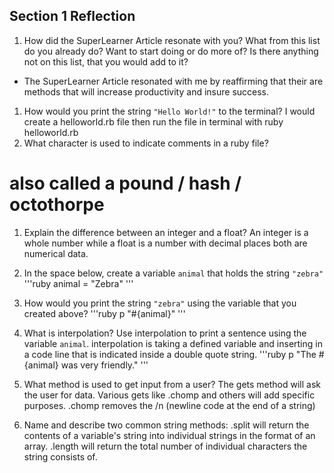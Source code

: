 ## Section 1 Reflection

1. How did the SuperLearner Article resonate with you? What from this list do you already do? Want to start doing or do more of? Is there anything not on this list, that you would add to it?
  * The SuperLearner Article resonated with me by reaffirming that their are methods that will increase productivity and insure success.

1. How would you print the string `"Hello World!"` to the terminal?
I would create a helloworld.rb file then run the file in terminal with ruby helloworld.rb
1. What character is used to indicate comments in a ruby file?

# also called a pound / hash / octothorpe

1. Explain the difference between an integer and a float?
An integer is a whole number while a float is a number with decimal places both are numerical data.

1. In the space below, create a variable `animal` that holds the string `"zebra"`
'''ruby
animal = "Zebra"
'''

1. How would you print the string `"zebra"` using the variable that you created above?
'''ruby
p "#{animal}"
'''

1. What is interpolation? Use interpolation to print a sentence using the variable `animal`.
interpolation is taking a defined variable and inserting in a code line that is indicated inside a double quote string.
'''ruby
p "The #{animal} was very friendly."
'''

1. What method is used to get input from a user?
The gets method will ask the user for data. Various gets like .chomp and others will add specific purposes. .chomp removes the /n (newline code at the end of a string)
1. Name and describe two common string methods:
.split will return the contents of a variable's string into individual strings in the format of an array.
.length will return the total number of individual characters the string consists of.
